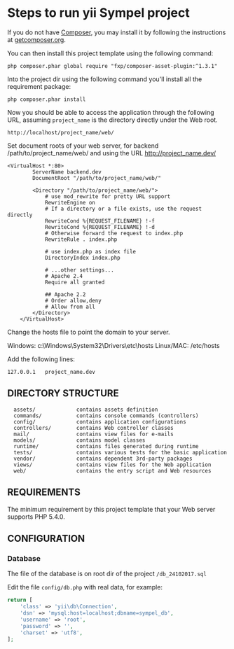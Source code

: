 Steps to run yii Sympel project
============================

If you do not have [Composer](http://getcomposer.org/), you may install it by following the instructions
at [getcomposer.org](http://getcomposer.org/doc/00-intro.md#installation-nix).

You can then install this project template using the following command:
~~~
php composer.phar global require "fxp/composer-asset-plugin:^1.3.1"
~~~

Into the project dir using the following command you'll install all the requirement package:
~~~
php composer.phar install
~~~

Now you should be able to access the application through the following URL, assuming `project_name` is the directory
directly under the Web root. 


~~~
http://localhost/project_name/web/
~~~

Set document roots of your web server, for backend /path/to/project_name/web/ and using the URL http://project_name.dev/
~~~
<VirtualHost *:80>
        ServerName backend.dev
        DocumentRoot "/path/to/project_name/web/"
        
        <Directory "/path/to/project_name/web/">
            # use mod_rewrite for pretty URL support
            RewriteEngine on
            # If a directory or a file exists, use the request directly
            RewriteCond %{REQUEST_FILENAME} !-f
            RewriteCond %{REQUEST_FILENAME} !-d
            # Otherwise forward the request to index.php
            RewriteRule . index.php

            # use index.php as index file
            DirectoryIndex index.php

            # ...other settings...
            # Apache 2.4
            Require all granted
            
            ## Apache 2.2
            # Order allow,deny
            # Allow from all
        </Directory>
    </VirtualHost>
~~~

Change the hosts file to point the domain to your server.

Windows: c:\Windows\System32\Drivers\etc\hosts
Linux/MAC: /etc/hosts

Add the following lines:

~~~
127.0.0.1   project_name.dev
~~~


DIRECTORY STRUCTURE
-------------------

      assets/             contains assets definition
      commands/           contains console commands (controllers)
      config/             contains application configurations
      controllers/        contains Web controller classes
      mail/               contains view files for e-mails
      models/             contains model classes
      runtime/            contains files generated during runtime
      tests/              contains various tests for the basic application
      vendor/             contains dependent 3rd-party packages
      views/              contains view files for the Web application
      web/                contains the entry script and Web resources



REQUIREMENTS
------------

The minimum requirement by this project template that your Web server supports PHP 5.4.0.


CONFIGURATION
-------------

### Database
The file of the database is on root dir of the project `/db_24102017.sql`

Edit the file `config/db.php` with real data, for example:
```php
return [
    'class' => 'yii\db\Connection',
    'dsn' => 'mysql:host=localhost;dbname=sympel_db',
    'username' => 'root',
    'password' => '',
    'charset' => 'utf8',
];
```